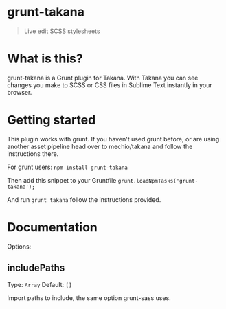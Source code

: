 # grunt-takana

> Live edit SCSS stylesheets

# What is this?
grunt-takana is a Grunt plugin for Takana. With Takana you can see changes you make to SCSS or CSS files in Sublime Text instantly in your browser. 

# Getting started
This plugin works with grunt. If you haven't used grunt before, or are using another asset pipeline head over to mechio/takana and follow the instructions there.

For grunt users:
`npm install grunt-takana`

Then add this snippet to your Gruntfile
`grunt.loadNpmTasks('grunt-takana');`

And run `grunt takana` follow the instructions provided.

# Documentation

Options:

## includePaths

Type: `Array`
Default: `[]`

Import paths to include, the same option grunt-sass uses.
